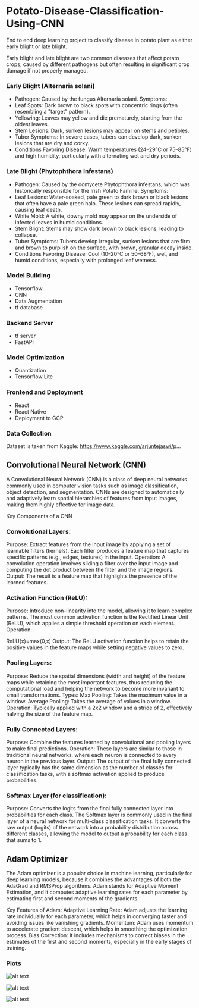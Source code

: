 # Potato-Disease-Classification-Using-CNN
End to end deep learning project to classify disease in potato plant as either early blight or late blight.

Early blight and late blight are two common diseases that affect potato crops, caused by different pathogens but often resulting in significant crop damage if not properly managed.

### Early Blight (Alternaria solani)
* Pathogen: Caused by the fungus Alternaria solani.
Symptoms:
* Leaf Spots: Dark brown to black spots with concentric rings (often resembling a "target" pattern).
* Yellowing: Leaves may yellow and die prematurely, starting from the oldest leaves.
* Stem Lesions: Dark, sunken lesions may appear on stems and petioles.
* Tuber Symptoms: In severe cases, tubers can develop dark, sunken lesions that are dry and corky.
* Conditions Favoring Disease: Warm temperatures (24–29°C or 75–85°F) and high humidity, particularly with alternating wet and dry periods.

### Late Blight (Phytophthora infestans)
* Pathogen: Caused by the oomycete Phytophthora infestans, which was historically responsible for the Irish Potato Famine.
Symptoms:
* Leaf Lesions: Water-soaked, pale green to dark brown or black lesions that often have a pale green halo. These lesions can spread rapidly, causing leaf death.
* White Mold: A white, downy mold may appear on the underside of infected leaves in humid conditions.
* Stem Blight: Stems may show dark brown to black lesions, leading to collapse.
* Tuber Symptoms: Tubers develop irregular, sunken lesions that are firm and brown to purplish on the surface, with brown, granular decay inside.
* Conditions Favoring Disease: Cool (10–20°C or 50–68°F), wet, and humid conditions, especially with prolonged leaf wetness.


### Model Building
* Tensorflow
* CNN
* Data Augmentation
* tf database

### Backend Server
* tf server
* FastAPI

### Model Optimization
* Quantization
* Tensorflow Lite

### Frontend and Deployment
* React
* React Native
* Deployment to GCP

### Data Collection

Dataset is taken from Kaggle: https://www.kaggle.com/arjuntejaswi/p...

## Convolutional Neural Network (CNN)

A Convolutional Neural Network (CNN) is a class of deep neural networks commonly used in computer vision tasks such as image classification, object detection, and segmentation. CNNs are designed to automatically and adaptively learn spatial hierarchies of features from input images, making them highly effective for image data.

Key Components of a CNN
### Convolutional Layers:

Purpose: Extract features from the input image by applying a set of learnable filters (kernels). Each filter produces a feature map that captures specific patterns (e.g., edges, textures) in the input.
Operation: A convolution operation involves sliding a filter over the input image and computing the dot product between the filter and the image regions.
Output: The result is a feature map that highlights the presence of the learned features.

### Activation Function (ReLU):
Purpose: Introduce non-linearity into the model, allowing it to learn complex patterns. The most common activation function is the Rectified Linear Unit (ReLU), which applies a simple threshold operation on each element.
Operation: 

ReLU(x)=max(0,x)
Output: The ReLU activation function helps to retain the positive values in the feature maps while setting negative values to zero.

### Pooling Layers:
Purpose: Reduce the spatial dimensions (width and height) of the feature maps while retaining the most important features, thus reducing the computational load and helping the network to become more invariant to small transformations.
Types:
Max Pooling: Takes the maximum value in a window.
Average Pooling: Takes the average of values in a window.
Operation: Typically applied with a 2x2 window and a stride of 2, effectively halving the size of the feature map.

### Fully Connected Layers:
Purpose: Combine the features learned by convolutional and pooling layers to make final predictions.
Operation: These layers are similar to those in traditional neural networks, where each neuron is connected to every neuron in the previous layer.
Output: The output of the final fully connected layer typically has the same dimension as the number of classes for classification tasks, with a softmax activation applied to produce probabilities.

### Softmax Layer (for classification):
Purpose: Converts the logits from the final fully connected layer into probabilities for each class.
The Softmax layer is commonly used in the final layer of a neural network for multi-class classification tasks. It converts the raw output (logits) of the network into a probability distribution across different classes, allowing the model to output a probability for each class that sums to 1.



## Adam Optimizer
The Adam optimizer is a popular choice in machine learning, particularly for deep learning models, because it combines the advantages of both the AdaGrad and RMSProp algorithms. Adam stands for Adaptive Moment Estimation, and it computes adaptive learning rates for each parameter by estimating first and second moments of the gradients.

Key Features of Adam:
Adaptive Learning Rate: Adam adjusts the learning rate individually for each parameter, which helps in converging faster and avoiding issues like vanishing gradients.
Momentum: Adam uses momentum to accelerate gradient descent, which helps in smoothing the optimization process.
Bias Correction: It includes mechanisms to correct biases in the estimates of the first and second moments, especially in the early stages of training.

### Plots

![alt text](image.png)

![alt text](image-1.png)

![alt text](image-2.png)